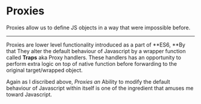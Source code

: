 # Proxies

Proxies allow us to define JS objects in a way that were impossible before.

---

Proxies are lower level functionality introduced as a part of **ES6, **By that They alter the default behaviour of Javascript by a wrapper function called **Traps** aka Proxy handlers. These handlers has an opportunity to perform extra logic on top of native function before forwarding to the original target/wrapped object.

Again as I discribed above, _Proxies an_ Ability to modify the default behaviour of Javascript within itself is one of the ingredient that amuses me toward Javascript.


